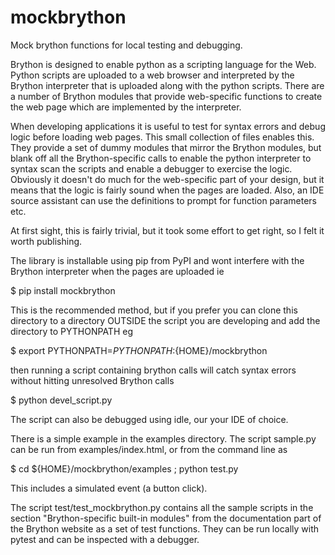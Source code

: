# mockbrython
Mock brython functions for local testing and debugging.

Brython is designed to enable python as a scripting language for the Web. Python scripts are uploaded to a web browser and interpreted by the Brython interpreter that is uploaded along with the python scripts. There are a number of Brython modules that provide web-specific functions to create the web page which are implemented by the interpreter.

When developing applications it is useful to test for syntax errors and debug logic before loading web pages. This small collection of files enables this. They provide a set of dummy modules that mirror the Brython modules, but blank off all the Brython-specific calls to enable the python interpreter to syntax scan the scripts and enable a debugger to exercise the logic. Obviously it doesn't do much for the web-specific part of your design, but it means that the logic is fairly sound when the pages are loaded. Also, an IDE source assistant can use the definitions to prompt for function parameters etc.

At first sight, this is fairly trivial, but it took some effort to get right, so I felt it worth publishing.

The library is installable using pip from PyPI and wont interfere with the Brython interpreter when the pages are uploaded ie

$ pip install mockbrython

This is the recommended method, but if you prefer you can clone this directory to a directory OUTSIDE the script you are developing and add the directory to PYTHONPATH
eg

$ export PYTHONPATH=${PYTHONPATH}:${HOME}/mockbrython

then running a script containing brython calls will catch syntax errors without hitting unresolved Brython calls

$ python devel_script.py

The script can also be debugged using idle, our your IDE of choice. 

There is a simple example in the examples directory.
The script sample.py can be run from examples/index.html, or from the command line as

$ cd ${HOME}/mockbrython/examples ; python test.py

This includes a simulated event (a button click).

The script test/test_mockbrython.py contains all the sample scripts in the section "Brython-specific built-in modules" from the documentation part of the Brython website as a set of test functions.  They can be run locally with pytest and can be inspected with a debugger.

